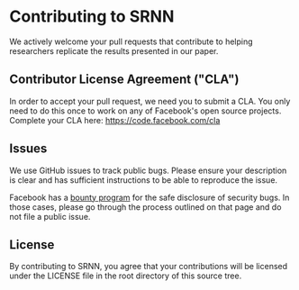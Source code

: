 # Contributing to SRNN

We actively welcome your pull requests that contribute to helping researchers replicate the results presented in our paper.

## Contributor License Agreement ("CLA")
In order to accept your pull request, we need you to submit a CLA. You only need
to do this once to work on any of Facebook's open source projects.
Complete your CLA here: <https://code.facebook.com/cla>

## Issues
We use GitHub issues to track public bugs. Please ensure your description is
clear and has sufficient instructions to be able to reproduce the issue.

Facebook has a [bounty program](https://www.facebook.com/whitehat/) for the safe
disclosure of security bugs. In those cases, please go through the process
outlined on that page and do not file a public issue.


## License
By contributing to SRNN, you agree that your contributions will be licensed
under the LICENSE file in the root directory of this source tree.

